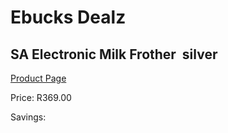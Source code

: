 
# Ebucks Dealz
## SA Electronic Milk Frother  silver
[Product Page](https://www.ebucks.com/web/shop/productSelected.do?prodId=1058680683&catId=704984897)

Price: R369.00

Savings: 


	